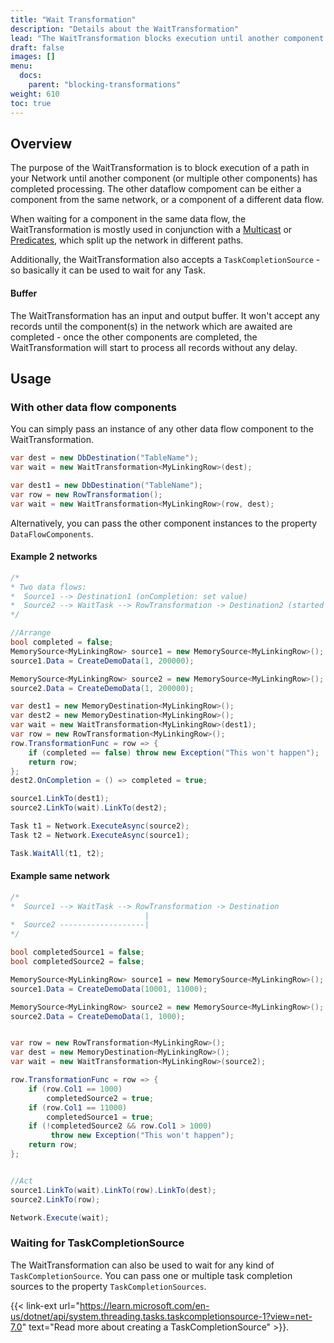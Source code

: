 ```yaml
---
title: "Wait Transformation"
description: "Details about the WaitTransformation"
lead: "The WaitTransformation blocks execution until another component in the network has completed processing all records."
draft: false
images: []
menu:
  docs:
    parent: "blocking-transformations"
weight: 610
toc: true
---
```



## Overview

The purpose of the WaitTransformation is to block execution of a path in your Network until another component (or multiple other components) has completed processing. The other dataflow compoment can be either a component from the same network, or a component of a different data flow.

When waiting for a component in the same data flow, the WaitTransformation is mostly used in conjunction with a [Multicast](../../transformations/multicast) or [Predicates](../../getting-started/linking/#predicates), which split up the network in different paths.

Additionally, the WaitTransformation also accepts a `TaskCompletionSource` - so basically it can be used to wait for any Task.

#### Buffer

The WaitTransformation has an input and output buffer. It won't accept any records until the component(s) in the network which are awaited are completed - once the other components are completed, the WaitTransformation will start to process all records without any delay.

## Usage

### With other data flow components

You can simply pass an instance of any other data flow component to the WaitTransformation.

```C#
var dest = new DbDestination("TableName");
var wait = new WaitTransformation<MyLinkingRow>(dest);
```

```C#
var dest1 = new DbDestination("TableName");
var row = new RowTransformation();
var wait = new WaitTransformation<MyLinkingRow>(row, dest);
```

Alternatively, you can pass the other component instances to the property `DataFlowComponents`.

#### Example 2 networks

```C#
/*
* Two data flows:
*  Source1 --> Destination1 (onCompletion: set value)
*  Source2 --> WaitTask --> RowTransformation -> Destination2 (started first)
*/

//Arrange
bool completed = false;
MemorySource<MyLinkingRow> source1 = new MemorySource<MyLinkingRow>();
source1.Data = CreateDemoData(1, 200000);

MemorySource<MyLinkingRow> source2 = new MemorySource<MyLinkingRow>();
source2.Data = CreateDemoData(1, 200000);

var dest1 = new MemoryDestination<MyLinkingRow>();
var dest2 = new MemoryDestination<MyLinkingRow>();
var wait = new WaitTransformation<MyLinkingRow>(dest1);
var row = new RowTransformation<MyLinkingRow>();
row.TransformationFunc = row => {
    if (completed == false) throw new Exception("This won't happen");
    return row;
};
dest2.OnCompletion = () => completed = true;

source1.LinkTo(dest1);
source2.LinkTo(wait).LinkTo(dest2);

Task t1 = Network.ExecuteAsync(source2);
Task t2 = Network.ExecuteAsync(source1);

Task.WaitAll(t1, t2);
```

#### Example same network

```C#
/*
*  Source1 --> WaitTask --> RowTransformation -> Destination
                              |
*  Source2 -------------------|
*/

bool completedSource1 = false;
bool completedSource2 = false;

MemorySource<MyLinkingRow> source1 = new MemorySource<MyLinkingRow>();
source1.Data = CreateDemoData(10001, 11000);

MemorySource<MyLinkingRow> source2 = new MemorySource<MyLinkingRow>();
source2.Data = CreateDemoData(1, 1000);


var row = new RowTransformation<MyLinkingRow>();
var dest = new MemoryDestination<MyLinkingRow>();
var wait = new WaitTransformation<MyLinkingRow>(source2);

row.TransformationFunc = row => {
    if (row.Col1 == 1000)
        completedSource2 = true;
    if (row.Col1 == 11000)
        completedSource1 = true;
    if (!completedSource2 && row.Col1 > 1000)
         throw new Exception("This won't happen");
    return row;
};


//Act
source1.LinkTo(wait).LinkTo(row).LinkTo(dest);
source2.LinkTo(row);

Network.Execute(wait);
```

### Waiting for TaskCompletionSource

The WaitTransformation can also be used to wait for any kind of `TaskCompletionSource`. You can pass one or multiple task completion sources to the property `TaskCompletionSources`.

{{< link-ext url="https://learn.microsoft.com/en-us/dotnet/api/system.threading.tasks.taskcompletionsource-1?view=net-7.0" text="Read more about creating a TaskCompletionSource" >}}.
